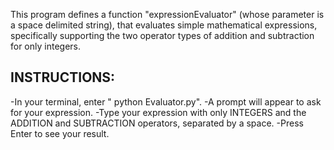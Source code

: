 This program defines a function "expressionEvaluator" (whose parameter is a space delimited string),
that evaluates simple mathematical expressions, specifically supporting the two operator types of
addition and subtraction for only integers.



INSTRUCTIONS: 
-------
-In your terminal, enter " python Evaluator.py".
-A prompt will appear to ask for your expression.
-Type your expression with only INTEGERS and the ADDITION and SUBTRACTION operators, separated by a space. 
-Press Enter to see your result.

